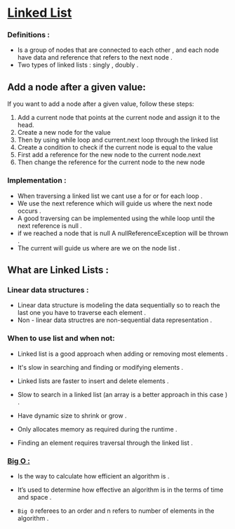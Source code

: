 # [Linked List](https://medium.com/basecs/whats-a-linked-list-anyway-part-1-d8b7e6508b9d)





### Definitions : 

- Is a group of nodes that are connected to each other , and each node have data and reference that refers to the next node .
- Two types of linked lists : singly , doubly .

## Add a node after a given value:

If you want to add a node after a given value, follow these steps:

1. Add a current node that points at the current node and assign it to the head.
2. Create a new node for the value
3. Then by using while loop and current.next loop through the linked list
4. Create a condition to check if the current node is equal to the value
5. First add a reference for the new node to the current node.next
6. Then change the reference for the current node to the new node



### Implementation :
- When traversing a linked list we cant use a for or for each loop .
- We use the next reference which will guide us where the next node occurs .
- A good traversing can be implemented using the while loop until the next reference is null .
- if we reached a node that is null A nullReferenceException will be thrown .
- The current will guide us where are we on the node list .


## What are Linked Lists :
### Linear data structures :
- Linear data structure is modeling the data sequentially so to reach the last one you have to traverse each element .
- Non - linear data structres are non-sequential data representation .

### When to use list and when not:

- Linked list is a good approach when adding or removing most elements .

- It's slow in searching and finding or modifying elements .

- Linked lists are faster to insert and delete elements .

- Slow to search in a linked list (an array is a better approach in this case ) .

- Have dynamic size to shrink or grow .

- Only allocates memory as required during the runtime .

- Finding an element requires traversal through the linked list .

### [Big O :](https://codefellows.github.io/common_curriculum/data_structures_and_algorithms/Code_401/class-05/resources/big_oh.html)

- Is the way to calculate how efficient an algorithm is .

- It’s used to determine how effective an algorithm is in the terms of time and space .

- `Big O` referees to an order and n refers to number of elements in the algorithm .
